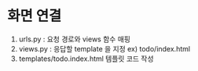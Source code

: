 # 화면 연결
1. urls.py  : 요청 경로와 views 함수 매핑
2. views.py : 응답할 template 을 지정
    ex) todo/index.html
3. templates/todo.index.html
    템플릿 코드 작성
